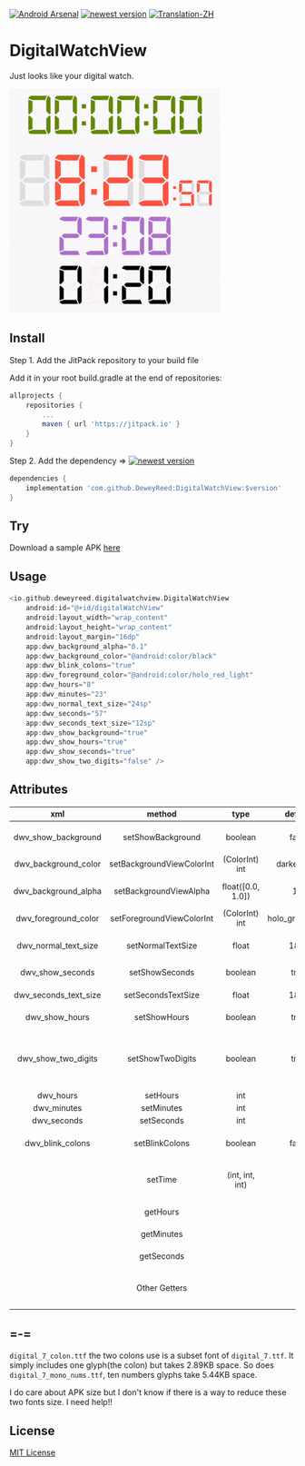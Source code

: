 [![Android Arsenal]( https://img.shields.io/badge/Android%20Arsenal-DigitalWatchView-green.svg?style=flat)]( https://android-arsenal.com/details/1/6847)
[![newest version](https://jitpack.io/v/DeweyReed/DigitalWatchView.svg)](https://jitpack.io/#DeweyReed/DigitalWatchView)
[![Translation-ZH](https://img.shields.io/badge/Translation-%E4%B8%AD%E6%96%87-red.svg)](https://github.com/DeweyReed/DigitalWatchView/blob/master/README-ZH.md#scrollhmspicker)

# DigitalWatchView

Just looks like your digital watch.

![preview image](https://github.com/DeweyReed/DigitalWatchView/blob/master/image/preview.gif?raw=true)

## Install

Step 1. Add the JitPack repository to your build file

Add it in your root build.gradle at the end of repositories:

```Groovy
allprojects {
    repositories {
        ...
        maven { url 'https://jitpack.io' }
    }
}
```

Step 2. Add the dependency => [![newest version](https://jitpack.io/v/DeweyReed/DigitalWatchView.svg)](https://jitpack.io/#DeweyReed/DigitalWatchView)

```Groovy
dependencies {
    implementation 'com.github.DeweyReed:DigitalWatchView:$version'
}
```

## Try

Download a sample APK [here](https://github.com/DeweyReed/DigitalWatchView/releases/download/1.0/sample.apk)

## Usage

```Kotlin
<io.github.deweyreed.digitalwatchview.DigitalWatchView
    android:id="@+id/digitalWatchView"
    android:layout_width="wrap_content"
    android:layout_height="wrap_content"
    android:layout_margin="16dp"
    app:dwv_background_alpha="0.1"
    app:dwv_background_color="@android:color/black"
    app:dwv_blink_colons="true"
    app:dwv_foreground_color="@android:color/holo_red_light"
    app:dwv_hours="8"
    app:dwv_minutes="23"
    app:dwv_normal_text_size="24sp"
    app:dwv_seconds="57"
    app:dwv_seconds_text_size="12sp"
    app:dwv_show_background="true"
    app:dwv_show_hours="true"
    app:dwv_show_seconds="true"
    app:dwv_show_two_digits="false" />
```

## Attributes

|xml|method|type|default|meaning|
|:-:|:-:|:-:|:-:|:-|
|dwv_show_background|setShowBackground|boolean|false|Show a shadow background|
|dwv_background_color|setBackgroundViewColorInt|(ColorInt) int|darker_gray|Background text color|
|dwv_background_alpha|setBackgroundViewAlpha|float([0.0, 1.0])|1.0|Set background text alpha|
|dwv_foreground_color|setForegroundViewColorInt|(ColorInt) int|holo_green_dark|Digital text color|
|dwv_normal_text_size|setNormalTextSize|float|18sp|Set hours and minutes text size|
|dwv_show_seconds|setShowSeconds|boolean|true|Show seconds digits|
|dwv_seconds_text_size|setSecondsTextSize|float|18sp|Set seconds text size|
|dwv_show_hours|setShowHours|boolean|true|Show hours digits|
|dwv_show_two_digits|setShowTwoDigits|boolean|true|Use %02d format for hours digits(minutes if hours are hidden)|
|dwv_hours|setHours|int|0|Set hours|
|dwv_minutes|setMinutes|int|0|Set minutes|
|dwv_seconds|setSeconds|int|0|Set seconds|
|dwv_blink_colons|setBlinkColons|boolean|false|Blink colons like a digital watch|
||setTime|(int, int, int)||Set hours, minutes and seconds using one method|
||getHours|||Return current hours|
||getMinutes|||Return current minutes|
||getSeconds|||Return current seconds|
||Other Getters|||Every setter has its corresponding getter|

## =-=

`digital_7_colon.ttf` the two colons use is a subset font of `digital_7.ttf`. It simply includes one glyph(the colon) but takes 2.89KB space. So does `digital_7_mono_nums.ttf`, ten numbers glyphs take 5.44KB space.

I do care about APK size but I don't know if there is a way to reduce these two fonts size. I need help!!

## License

[MIT License](https://github.com/DeweyReed/DigitalWatchView/blob/master/LICENSE)